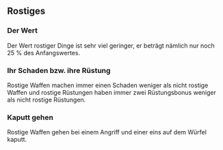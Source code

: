 ## Rostiges

### Der Wert

Der Wert rostiger Dinge ist sehr viel geringer, er beträgt nämlich nur noch 25 % des Anfangswertes.

### Ihr Schaden bzw. ihre Rüstung

Rostige Waffen machen immer einen Schaden weniger als nicht rostige Waffen und rostige Rüstungen haben immer zwei Rüstungsbonus weniger als nicht rostige Rüstungen.

### Kaputt gehen

Rostige Waffen gehen bei einem Angriff und einer eins auf dem Würfel kaputt.
